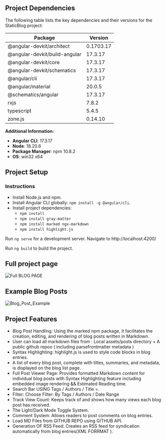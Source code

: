 ## Project Dependencies

The following table lists the key dependencies and their versions for the StaticBlog project:

| Package                         | Version  |
|---------------------------------|----------|
| @angular-devkit/architect       | 0.1703.17 |
| @angular-devkit/build-angular   | 17.3.17  |
| @angular-devkit/core            | 17.3.17  |
| @angular-devkit/schematics      | 17.3.17  |
| @angular/cli                    | 17.3.17  |
| @angular/material               | 20.0.5   |
| @schematics/angular             | 17.3.17  |
| rxjs                            | 7.8.2    |
| typescript                      | 5.4.5    |
| zone.js                         | 0.14.10  |

**Additional Information:**
- **Angular CLI**: 17.3.17
- **Node**: 18.20.6
- **Package Manager**: npm 10.8.2
- **OS**: win32 x64


## Project Setup

### Instructions
- Install Node.js and npm.
- Install Angular CLI globally: `npm install -g @angular/cli`.
- Install project dependencies:
  - `npm install`
  - `npm install gray-matter`
  - `npm install marked ngx-markdown`
  - `npm install highlight.js`

Run `ng serve` for a development server. Navigate to http://localhost:4200/

Run `ng build` to build the project.


## Full project page

![Full BLOG PAGE](https://github.com/user-attachments/assets/313d4b8b-17cc-4b90-a67c-1533b291a6aa)


## Example Blog Posts

![Blog_Post_Example](https://github.com/user-attachments/assets/a025266d-3b54-4b60-83cd-b5664abfe91d)


## Project Features
- Blog Post Handling:  Using the marked npm package, it facilitates the creation, editing, and rendering of blog posts written in Markdown.
- User can load all markdown files from : Local assets/posts directory + A public github repoo ( including parsefrontmatter metadata ) 
- Syntax Highlighting: highlight.js is used to style code blocks in blog entries.
- A list of every blog post, complete with titles, summaries, and metadata, is displayed on the blog list page.
- Full Post Viewer Page: Provides formatted Markdown content for individual blog posts with Syntax Highlighting feature including embedded image rendering && Estimated Reading time.
- Search Bar USING Tags / Authors / Title =.
- Filter: Choose Filter: By Tags / Authors / Date Range
- Track View Count: Keeps track of and shows how many views each blog post has received.
- The Light/Dark Mode Toggle System.
- Comment System: Allows readers to post comments on blog entries.
- Load MD Files from GITHUB REPO using GITHUB API.
- Generation OF RSS Feed: Creates an RSS feed for syndication automatically from blog entries(XML FORRMAT ).
